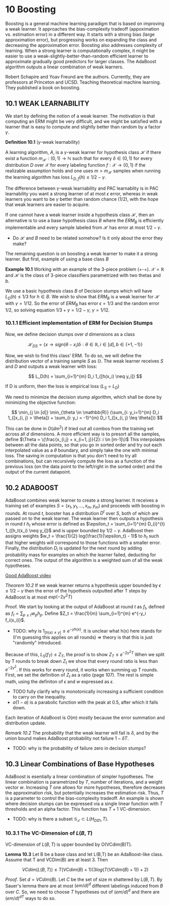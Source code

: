 # 10 Boosting 

Boosting is a general machine learning paradigm that is based on 
improving a weak learner. It approaches the
bias-complexity tradeoff (appoximation vs. estimation error)
in a different way. It starts with a strong bias 
(large approximation error), but progressing works on
expanding the class and decreasing the approximation error. 
Boosting also addresses complexity of learning. When a 
strong learner is computationally complex, it might be 
easier to use a weak-slightly-better-than-random
efficient learner to approximate gradually good predictors
for larger classes. 
The AdaBoost algorithm outputs a linear combination of
weak learners. 

Robert Schapire and Yoav Freund are the authors. Currently,
they are professors at Princeton and UCSD. Teaching 
theoretical machine learning. They published a book on boosting. 

## 10.1 WEAK LEARNABILITY

We start by defining the notion of a weak learner. The motivation is that
computing an ERM might be very difficult, and we might be satisfied 
with a learner that is easy to compute and
slightly better than random by a factor $\gamma$. 

**Definition 10.1** ($\gamma$-weak learnability)

A learning algorithm, $A$, is a $\gamma$-weak learner for
hypothesis class $\mathcal{H}$ if there exist
a function $m_{\mathcal{H}} : (0, 1) \to \mathbb{N}$ such that
for every $\delta \in (0, 1)$ for every distribution 
$D$ over $\mathcal{X}$ for every labeling function $f : \mathcal{X} \to \{0,1\}$
if the realizable assumption holds and one uses $m > m_\mathcal{H}$ 
samples when running the learning algorithm has loss 
$L_{D, f}(h) \leq 1/2 - \gamma$. 

The difference between $\gamma$-weak learnability and PAC learnablity
is in PAC learnability you want a strong learner of at most
$\epsilon$ error, whereas in weak learners you want to be
$\gamma$ better than random chance (1/2), with the hope
that weak learners are easier to acquire. 

If one cannot have a weak learner inside a hypothesis class 
$\mathcal{H}$, then an alternative is to use
a base hypothesis class $B$ where 
the $ERM_B$ is efficiently implementable
and every sample labeled from $\mathcal{H}$ has error
at most $1/2 - \gamma$. 

- Do $\mathcal{H}$ and $B$ need to be related somehow? Is it only 
about the error they make?

The remaining question is on boosting a weak learner to make it a strong
learner. But first, example of using a base class $B$ 

**Example 10.1** Working with an example of the 3-piece problem (+-+). 
$\mathcal{X} = \mathbb{R}$ and $\mathcal{H}$ is the class
of 3-piece classifiers parametrized with two thetas and $b$. 

We use a basic hypothesis class $B$ of Decision stumps which will have
$L_D(h) \leq 1/3$ for $h \in B$. We wish to show that $ERM_B$ is a weak learner
for $\mathcal{H}$ with $\gamma = 1/12$. So the error of $ERM_B$ has 
error $\epsilon = 1/3$ and the random error $1/2$, so solving equation
$1/3 + \gamma = 1/2 - \gamma$, $\gamma = 1/12$. 

### 10.1.1 Efficient implementation of ERM for Decision Stumps

Now, we define decision stumps over $d$ dimensions as a class

$$
\mathcal{H}_{DS} = \{x \to sign(\theta - x_i) \dot b: \theta \in \mathbb{R}, i \in [d], b \in \{+1, -1\}\}
$$

Now, we wish to find this class' ERM. To do so, we will define the distribution vector of
a training sample $S$ as $\mathbb{D}$. 
The weak learner receives $S$ and $D$ and outputs a weak learner with loss:

$$
L_D(h) = \sum_{i=1}^{m} D_i 1_{[h(x_i) \neq y_i]}
$$

If D is uniform, then the loss is empirical loss ($L_S = L_D$)

We need to minimize the decision stump algorithm, which shall be done
by minimizing the objective function:

$$
\min_{j \in [d]} \min_{\theta \in \mathbb{R}} (\sum_{i: y_i=1}^{m} D_i 1_{[x_{i, j} > \theta]} +
\sum_{i: y_i = -1}^{m} D_i 1_{[x_{i, j} \leq \theta]})
$$

This can be done in $O(dm^2)$ if tried out all combos from the training set
across all $d$ dimensions. A more efficient way is to presort all
the samples, define $\Theta = \{\frac{x_{i,j} + x_{i+1, j}}{2}: i \in [m-1]\}$
This interpolates between all the data points, so that you go in sorted order and 
try out each interpolated value as a $\theta$ boundary, and simply take
the one with minimal loss. The saving in computation is that you don't need
to try all combinations, but can recursively compute the loss 
as a function of the previous loss (on the data point to the left/right in 
the sorted order) and the output of the current datapoint. 

## 10.2 ADABOOST 

AdaBoost combines weak learner to create a strong learner. It receives 
a training set of examples $S = (x_1, y_1, ..., x_m, y_m)$ and proceeds
with boosting in rounds. At round $t$, booster has a distribution $D^t$ 
over $S$, both of which are passed on to the weak learner. The weak 
learner then outputs a hypothesis in round $t$ $h_t$ whose error
is defined as $\epsilon_t = \sum_{i=1}^{m} D_{i}^{t} 1_{[h_t(x_i) \neq y_i]}$
and is upper bounded by $1/2 - \gamma$. AdaBoost then assigns 
weights $w_t = \frac{1}{2} log(\frac{1}{\epsilon_t} - 1)$ to $h_t$ such that
higher weights will correspond to those functions with a smaller error. 
Finally, the distribution $D_i$ is updated for the next round by
adding probability mass for examples on which the learner failed,
deducting for correct ones. The output of the algorithm is a weighted
sum of all the weak hypotheses. 

[Good AdaBoost video](https://www.youtube.com/watch?v=-DUxtdeCiB4&t=120s)

*Theorem 10.2* If we weak learner returns a hypothesis upper bounded 
by $\epsilon \leq 1/2 - \gamma$ then the error of the hypothesis
outputted after T steps by AdaBoost is at most $exp(-2\gamma^2 T)$

Proof. We start by looking at the output of AdaBoost at round $t$ as $f_t$,
defined as $f_t = \sum_{p \leq t} w_p h_p$. 
Define $Z_t = \frac{1}{m} \sum_{i=1}^{m} e^{-y_i f_i(x_i)}$.

- TODO: why is $1_{[h(x) \neq y]} \leq e^{-y h(x)}$. It is unclear
what h(x) here stands for (I'm guessing this applies
on all rounds) => theory is that this is just "randomly" introduced. 

Because of this, $L_S(f_T) \leq Z_T$, the proof is to show $Z_T \leq e^{-2 \gamma^2 T}$
When we split by T rounds to break down $Z_t$ we show that every
round ratio is less than $e^{-2\gamma^2}$. If this works for every round, 
it works when summing up T rounds. 
First, we set the definition of $Z_t$ as a ratio (page 107). 
The rest is simple math, using the definiton of $\epsilon$ and $w$ expressed
as $\epsilon$. 

- TODO fully clarify why is monotonically increasing
a sufficient condition to carry on the inequality. 
- $a(1-a)$ is a parabolic function with the peak at 0.5, after which it falls down. 

Each iteration of AdaBoost is $O(m)$ mostly because the
error summation and distribution update. 

*Remark 10.2* The probability that the weak learner will fail is $\delta$, and
by the union bound makes AdaBoost probability not failure $1-\delta T$. 

- TODO: why is the probability of failure zero in decision stumps? 

## 10.3 Linear Combinations of Base Hypotheses

AdaBoost is esentially a linear combination of simpler hypotheses. 
The linear combination is parametrized by $T$, number of iterations, 
and a weight vector $w$. Increasing $T$ one allows for more hypotheses, 
therefore decreases the approximation risk, but potentially 
increases the estimation risk. Thus, $T$ is a parameter to
control the bias-complexity tradeoff. An example is
shown where decision stumps can be expressed via
a single linear function with $T$ thresholds and an alpha factor. 
This function has $T + 1$ VC-dimension. 

- TODO: why is there a subset $\mathcal{G_T} \subset L(H_{DS1}, T)$. 

### 10.3.1 The VC-Dimension of $L(B, T)$

VC-dimension of $L(B,T)$ is upper bounded by O(VCdim(B)T). 

**Lemma 10.3** Let B be a base class and let L(B,T) be an AdaBoost-like
class. Assume that T and VCDim(B) are at least 3. Then

$$
VCdim(L(B,T)) \leq T(VCdim(B) + 1)(3log(T(VCdim(B) + 1)) + 2)
$$

*Proof*. Set $d = VCdim(B)$. Let $C$ be the set of size m shattered by $L(B,T)$. 
By Sauer's lemma there are at most $(em/d)^d$ different labelings induced from
$B$ over $C$. So, we need to choose $T$ hypotheses out of $(em/d)^d$ and there are
$(em/d)^{dT}$ ways to do so.

